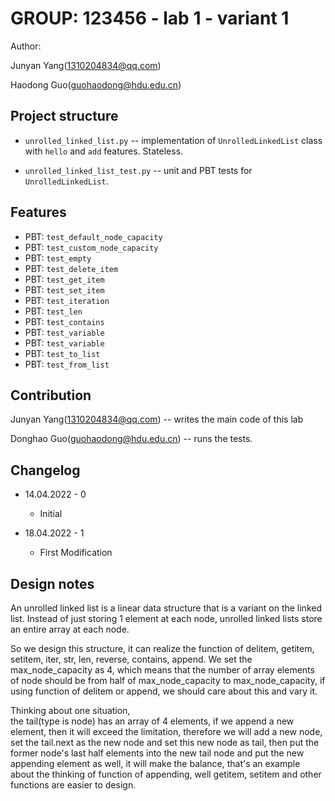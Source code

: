 # GROUP: 123456 - lab 1 - variant 1

Author:

Junyan Yang(1310204834@qq.com)

Haodong Guo(guohaodong@hdu.edu.cn)

## Project structure

- `unrolled_linked_list.py` -- implementation of `UnrolledLinkedList` 
class with `hello` and `add` features. Stateless.

- `unrolled_linked_list_test.py` -- unit and PBT tests for `UnrolledLinkedList`.

## Features

- PBT: `test_default_node_capacity`
- PBT: `test_custom_node_capacity`
- PBT: `test_empty`
- PBT: `test_delete_item`
- PBT: `test_get_item`
- PBT: `test_set_item`
- PBT: `test_iteration`
- PBT: `test_len`
- PBT: `test_contains`
- PBT: `test_variable`
- PBT: `test_variable`
- PBT: `test_to_list`
- PBT: `test_from_list`


## Contribution
Junyan Yang(1310204834@qq.com) -- writes the main code of this lab

​Donghao Guo(guohaodong@hdu.edu.cn) -- runs the tests.

## Changelog

- 14.04.2022 - 0
  - Initial

- 18.04.2022 - 1
  - First Modification

## Design notes

An unrolled linked list is a linear data structure 
that is a variant on the linked list. 
Instead of just storing 1 element at each node, 
unrolled linked lists store an entire array at each node.

​So we design this structure, 
it can realize the function of delitem, 
getitem, setitem, iter, 
str, len, reverse, contains, append. 
We set the max_node_capacity as 4, 
which means that the number of array elements 
of node should be from half of max_node_capacity to max_node_capacity, 
if using  function of  delitem or append, 
we should care about this and vary it. 

Thinking about one situation,  
the tail(type is node) has an array of 4 elements, 
if we append a new element, 
then it will exceed the limitation, 
therefore we will add a new node, 
set the tail.next as the new node and 
set this new node as tail, 
then put the former node's last half 
elements into the new tail node and 
put the new appending element as well, 
it will make the balance, 
that's an example about the thinking of 
function of appending, well getitem, 
setitem and other functions are easier to design.

